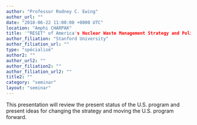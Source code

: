 ```yaml
---
author: "Professor Rodney C. Ewing"
author_url: ""
date: "2018-06-22 11:00:00 +0000 UTC"
location: "Amphi CHARPAK"
title: '"RESET" of America's Nuclear Waste Management Strategy and Policy'
author_filiation: "Stanford University"
author_filiation_url: ""
type: "spécialisé"
author2: ""
author_url2: ""
author_filiation2: ""
author_filiation_url2: ""
title2: ""
category: "seminar" 
layout: "seminar"
---
```

This presentation will review the present status of the U.S. program and present ideas for changing the strategy and moving the U.S. program forward.
